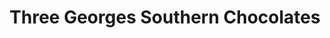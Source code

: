 ---
title: "Three Georges Southern Chocolates"
url: /mobile/three-georges-southern-chocolates/
shop: chocolate
---